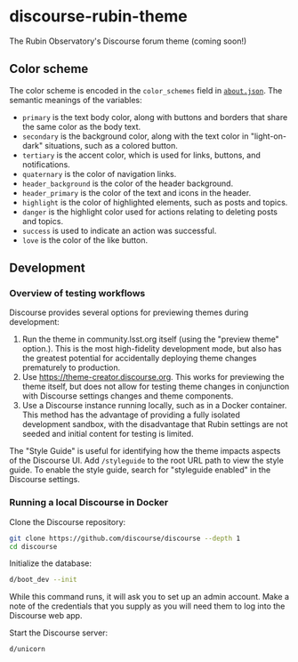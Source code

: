 # discourse-rubin-theme

The Rubin Observatory's Discourse forum theme (coming soon!)

## Color scheme

The color scheme is encoded in the `color_schemes` field in [`about.json`](./about.json). The semantic meanings of the variables:

- `primary` is the text body color, along with buttons and borders that share the same color as the body text.
- `secondary` is the background color, along with the text color in "light-on-dark" situations, such as a colored button.
- `tertiary` is the accent color, which is used for links, buttons, and notifications.
- `quaternary` is the color of navigation links.
- `header_background` is the color of the header background.
- `header_primary` is the color of the text and icons in the header.
- `highlight` is the color of highlighted elements, such as posts and topics.
- `danger` is the highlight color used for actions relating to deleting posts and topics.
- `success` is used to indicate an action was successful.
- `love` is the color of the like button.

## Development

### Overview of testing workflows

Discourse provides several options for previewing themes during development:

1. Run the theme in community.lsst.org itself (using the "preview theme" option.). This is the most high-fidelity development mode, but also has the greatest potential for accidentally deploying theme changes prematurely to production.
2. Use https://theme-creator.discourse.org. This works for previewing the theme itself, but does not allow for testing theme changes in conjunction with Discourse settings changes and theme components.
3. Use a Discourse instance running locally, such as in a Docker container. This method has the advantage of providing a fully isolated development sandbox, with the disadvantage that Rubin settings are not seeded and initial content for testing is limited.

The "Style Guide" is useful for identifying how the theme impacts aspects of the Discourse UI. Add `/styleguide` to the root URL path to view the style guide. To enable the style guide, search for "styleguide enabled" in the Discourse settings.

### Running a local Discourse in Docker

Clone the Discourse repository:

```sh
git clone https://github.com/discourse/discourse --depth 1
cd discourse
```

Initialize the database:

```sh
d/boot_dev --init
```

While this command runs, it will ask you to set up an admin account. Make a note of the credentials that you supply as you will need them to log into the Discourse web app.

Start the Discourse server:

```sh
d/unicorn
```
